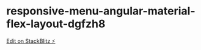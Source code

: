 # responsive-menu-angular-material-flex-layout-dgfzh8

[Edit on StackBlitz ⚡️](https://stackblitz.com/edit/responsive-menu-angular-material-flex-layout-dgfzh8)